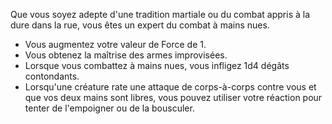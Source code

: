 ﻿---
id: combat_feats_fr.md#bagarreur
name: Bagarreur
---
Que vous soyez adepte d'une tradition martiale ou du combat appris à la dure dans la rue, vous êtes un expert du combat à mains nues.

* Vous augmentez votre valeur de Force de 1.
* Vous obtenez la maîtrise des armes improvisées.
* Lorsque vous combattez à mains nues, vous infligez 1d4 dégâts contondants.
* Lorsqu'une créature rate une attaque de corps-à-corps contre vous et que vos deux mains sont libres, vous pouvez utiliser votre réaction pour tenter de l'empoigner ou de la bousculer.

